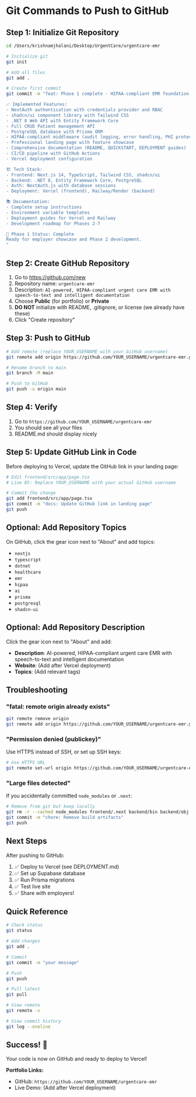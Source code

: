 # Git Commands to Push to GitHub

## Step 1: Initialize Git Repository

```bash
cd /Users/krishnamjhalani/Desktop/UrgentCare/urgentcare-emr

# Initialize git
git init

# Add all files
git add .

# Create first commit
git commit -m "feat: Phase 1 complete - HIPAA-compliant EMR foundation

✅ Implemented Features:
- NextAuth authentication with credentials provider and RBAC
- shadcn/ui component library with Tailwind CSS
- .NET 8 Web API with Entity Framework Core
- Full CRUD Patient management API
- PostgreSQL database with Prisma ORM
- HIPAA-compliant middleware (audit logging, error handling, PHI protection)
- Professional landing page with feature showcase
- Comprehensive documentation (README, QUICKSTART, DEPLOYMENT guides)
- CI/CD pipeline with GitHub Actions
- Vercel deployment configuration

🏗️ Tech Stack:
- Frontend: Next.js 14, TypeScript, Tailwind CSS, shadcn/ui
- Backend: .NET 8, Entity Framework Core, PostgreSQL
- Auth: NextAuth.js with database sessions
- Deployment: Vercel (frontend), Railway/Render (backend)

📚 Documentation:
- Complete setup instructions
- Environment variable templates
- Deployment guides for Vercel and Railway
- Development roadmap for Phases 2-7

🎯 Phase 1 Status: Complete
Ready for employer showcase and Phase 2 development.
"
```

## Step 2: Create GitHub Repository

1. Go to https://github.com/new
2. Repository name: `urgentcare-emr`
3. Description: `AI-powered, HIPAA-compliant urgent care EMR with speech-to-text and intelligent documentation`
4. Choose **Public** (for portfolio) or **Private**
5. **DO NOT** initialize with README, .gitignore, or license (we already have these)
6. Click "Create repository"

## Step 3: Push to GitHub

```bash
# Add remote (replace YOUR_USERNAME with your GitHub username)
git remote add origin https://github.com/YOUR_USERNAME/urgentcare-emr.git

# Rename branch to main
git branch -M main

# Push to GitHub
git push -u origin main
```

## Step 4: Verify

1. Go to `https://github.com/YOUR_USERNAME/urgentcare-emr`
2. You should see all your files
3. README.md should display nicely

## Step 5: Update GitHub Link in Code

Before deploying to Vercel, update the GitHub link in your landing page:

```bash
# Edit frontend/src/app/page.tsx
# Line 85: Replace YOUR_USERNAME with your actual GitHub username

# Commit the change
git add frontend/src/app/page.tsx
git commit -m "docs: Update GitHub link in landing page"
git push
```

## Optional: Add Repository Topics

On GitHub, click the gear icon next to "About" and add topics:
- `nextjs`
- `typescript`
- `dotnet`
- `healthcare`
- `emr`
- `hipaa`
- `ai`
- `prisma`
- `postgresql`
- `shadcn-ui`

## Optional: Add Repository Description

Click the gear icon next to "About" and add:
- **Description**: AI-powered, HIPAA-compliant urgent care EMR with speech-to-text and intelligent documentation
- **Website**: (Add after Vercel deployment)
- **Topics**: (Add relevant tags)

## Troubleshooting

### "fatal: remote origin already exists"
```bash
git remote remove origin
git remote add origin https://github.com/YOUR_USERNAME/urgentcare-emr.git
```

### "Permission denied (publickey)"
Use HTTPS instead of SSH, or set up SSH keys:
```bash
# Use HTTPS URL
git remote set-url origin https://github.com/YOUR_USERNAME/urgentcare-emr.git
```

### "Large files detected"
If you accidentally committed `node_modules` or `.next`:
```bash
# Remove from git but keep locally
git rm -r --cached node_modules frontend/.next backend/bin backend/obj
git commit -m "chore: Remove build artifacts"
git push
```

## Next Steps

After pushing to GitHub:
1. ✅ Deploy to Vercel (see DEPLOYMENT.md)
2. ✅ Set up Supabase database
3. ✅ Run Prisma migrations
4. ✅ Test live site
5. ✅ Share with employers!

## Quick Reference

```bash
# Check status
git status

# Add changes
git add .

# Commit
git commit -m "your message"

# Push
git push

# Pull latest
git pull

# View remote
git remote -v

# View commit history
git log --oneline
```

## Success! 🎉

Your code is now on GitHub and ready to deploy to Vercel!

**Portfolio Links:**
- GitHub: `https://github.com/YOUR_USERNAME/urgentcare-emr`
- Live Demo: (Add after Vercel deployment)
